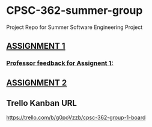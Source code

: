 # CPSC-362-summer-group
Project Repo for Summer Software Engineering Project

## [ASSIGNMENT 1](https://github.com/jlursenbach/CPSC-362-summer-group/blob/main/Ass_1/Assignment_1.md)
### [Professor feedback for Assignent 1:](https://github.com/jlursenbach/CPSC-362-summer-group/blob/main/Assignment%201%20Feedback.md)





## [ASSIGNMENT 2](https://github.com/jlursenbach/CPSC-362-summer-group/blob/main/Ass_2/Assignment_2.md)

## Trello Kanban URL 
https://trello.com/b/g0poVzzb/cpsc-362-group-1-board

